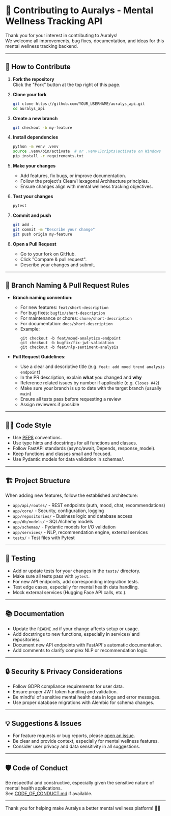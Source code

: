 # 🤝 Contributing to Auralys - Mental Wellness Tracking API

Thank you for your interest in contributing to Auralys!  
We welcome all improvements, bug fixes, documentation, and ideas for this mental wellness tracking backend.

---

## 📝 How to Contribute

1. **Fork the repository**  
   Click the "Fork" button at the top right of this page.

2. **Clone your fork**
   ```bash
   git clone https://github.com/YOUR_USERNAME/auralys_api.git
   cd auralys_api
   ```

3. **Create a new branch**
   ```bash
   git checkout -b my-feature
   ```

4. **Install dependencies**
   ```bash
   python -m venv .venv
   source .venv/bin/activate  # or .venv\Scripts\activate on Windows
   pip install -r requirements.txt
   ```

5. **Make your changes**
   - Add features, fix bugs, or improve documentation.
   - Follow the project's Clean/Hexagonal Architecture principles.
   - Ensure changes align with mental wellness tracking objectives.

6. **Test your changes**
   ```bash
   pytest
   ```

7. **Commit and push**
   ```bash
   git add .
   git commit -m "Describe your change"
   git push origin my-feature
   ```

8. **Open a Pull Request**
   - Go to your fork on GitHub.
   - Click "Compare & pull request".
   - Describe your changes and submit.

---

## 🌱 Branch Naming & Pull Request Rules

- **Branch naming convention:**
  - For new features: `feat/short-description`
  - For bug fixes: `bugfix/short-description`
  - For maintenance or chores: `chore/short-description`
  - For documentation: `docs/short-description`
  - Example:  
    ```
    git checkout -b feat/mood-analytics-endpoint
    git checkout -b bugfix/fix-jwt-validation
    git checkout -b feat/nlp-sentiment-analysis
    ```

- **Pull Request Guidelines:**
  - Use a clear and descriptive title (e.g. `feat: add mood trend analysis endpoint`)
  - In the PR description, explain **what** you changed and **why**
  - Reference related issues by number if applicable (e.g. `Closes #42`)
  - Make sure your branch is up to date with the target branch (usually `main`)
  - Ensure all tests pass before requesting a review
  - Assign reviewers if possible

---

## 🧑‍💻 Code Style

- Use [PEP8](https://www.python.org/dev/peps/pep-0008/) conventions.
- Use type hints and docstrings for all functions and classes.
- Follow FastAPI standards (async/await, Depends, response_model).
- Keep functions and classes small and focused.
- Use Pydantic models for data validation in schemas/.

---

## 🏗️ Project Structure

When adding new features, follow the established architecture:

- `app/api/routes/` - REST endpoints (auth, mood, chat, recommendations)
- `app/core/` - Security, configuration, logging
- `app/repositories/` - Business logic and database access
- `app/db/models/` - SQLAlchemy models
- `app/schemas/` - Pydantic models for I/O validation
- `app/services/` - NLP, recommendation engine, external services
- `tests/` - Test files with Pytest

---

## 🧪 Testing

- Add or update tests for your changes in the `tests/` directory.
- Make sure all tests pass with `pytest`.
- For new API endpoints, add corresponding integration tests.
- Test edge cases, especially for mental health data handling.
- Mock external services (Hugging Face API calls, etc.).

---

## 📚 Documentation

- Update the `README.md` if your change affects setup or usage.
- Add docstrings to new functions, especially in services/ and repositories/.
- Document new API endpoints with FastAPI's automatic documentation.
- Add comments to clarify complex NLP or recommendation logic.

---

## 🔒 Security & Privacy Considerations

- Follow GDPR compliance requirements for user data.
- Ensure proper JWT token handling and validation.
- Be mindful of sensitive mental health data in logs and error messages.
- Use proper database migrations with Alembic for schema changes.

---

## 💡 Suggestions & Issues

- For feature requests or bug reports, please [open an issue](https://github.com/YOUR_USERNAME/auralys_api/issues).
- Be clear and provide context, especially for mental wellness features.
- Consider user privacy and data sensitivity in all suggestions.

---

## 🛡️ Code of Conduct

Be respectful and constructive, especially given the sensitive nature of mental health applications.  
See [CODE_OF_CONDUCT.md](CODE_OF_CONDUCT.md) if available.

---

Thank you for helping make Auralys a better mental wellness platform! 🚀💚